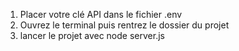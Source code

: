 1. Placer votre clé API dans le fichier .env
2. Ouvrez le terminal puis rentrez le dossier du projet
3. lancer le projet avec node server.js
